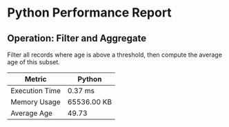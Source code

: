 # Python Performance Report
## Operation: Filter and Aggregate
Filter all records where age is above a threshold, then compute the average age of this subset.

| Metric            | Python                |
|-------------------|-----------------------|
| Execution Time    | 0.37 ms               |
| Memory Usage      | 65536.00 KB             |
| Average Age       | 49.73               |
